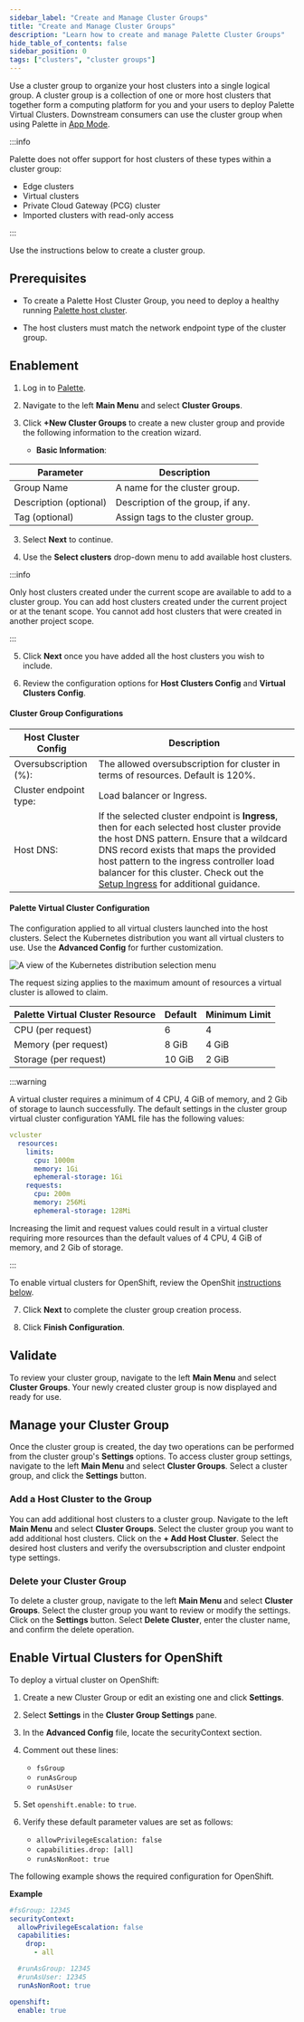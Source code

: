 ```yaml
---
sidebar_label: "Create and Manage Cluster Groups"
title: "Create and Manage Cluster Groups"
description: "Learn how to create and manage Palette Cluster Groups"
hide_table_of_contents: false
sidebar_position: 0
tags: ["clusters", "cluster groups"]
---
```


Use a cluster group to organize your host clusters into a single logical group. A cluster group is a collection of one or more host clusters that together form a computing platform for you and your users to deploy Palette Virtual Clusters. Downstream consumers can use the cluster group when using Palette in [App Mode](../../introduction/palette-modes.md#what-is-app-mode).

:::info

Palette does not offer support for host clusters of these types within a cluster group:

- Edge clusters
- Virtual clusters
- Private Cloud Gateway (PCG) cluster
- Imported clusters with read-only access

:::

Use the instructions below to create a cluster group.

## Prerequisites

- To create a Palette Host Cluster Group, you need to deploy a healthy running [Palette host cluster](../clusters.md).

- The host clusters must match the network endpoint type of the cluster group.

## Enablement

1. Log in to [Palette](https://console.spectrocloud.com).

2. Navigate to the left **Main Menu** and select **Cluster Groups**.

3. Click **+New Cluster Groups** to create a new cluster group and provide the following information to the creation wizard.

   - **Basic Information**:

| Parameter              | Description                       |
| ---------------------- | --------------------------------- |
| Group Name             | A name for the cluster group.     |
| Description (optional) | Description of the group, if any. |
| Tag (optional)         | Assign tags to the cluster group. |

3. Select **Next** to continue.

4. Use the **Select clusters** drop-down menu to add available host clusters.

:::info

Only host clusters created under the current scope are available to add to a cluster group. You can add host clusters created under the current project or at the tenant scope. You cannot add host clusters that were created in another project scope.

:::

5. Click **Next** once you have added all the host clusters you wish to include.

6. Review the configuration options for **Host Clusters Config** and **Virtual Clusters Config**.

#### Cluster Group Configurations

| **Host Cluster Config** | **Description**                                                                                                                                                                                                                                                                                                                            |
| ----------------------- | ------------------------------------------------------------------------------------------------------------------------------------------------------------------------------------------------------------------------------------------------------------------------------------------------------------------------------------------ |
| Oversubscription (%):   | The allowed oversubscription for cluster in terms of resources. Default is 120%.                                                                                                                                                                                                                                                           |
| Cluster endpoint type:  | Load balancer or Ingress.                                                                                                                                                                                                                                                                                                                  |
| Host DNS:               | If the selected cluster endpoint is **Ingress**, then for each selected host cluster provide the host DNS pattern. Ensure that a wildcard DNS record exists that maps the provided host pattern to the ingress controller load balancer for this cluster. Check out the [Setup Ingress](ingress-cluster-group.md) for additional guidance. |

#### Palette Virtual Cluster Configuration

The configuration applied to all virtual clusters launched into the host clusters. Select the Kubernetes distribution you want all virtual clusters to use. Use the **Advanced Config** for further customization.

![A view of the Kubernetes distribution selection menu](/clusters_cluster-groups_create-cluster-group_virtual-cluster-distro.png)

The request sizing applies to the maximum amount of resources a virtual cluster is allowed to claim.

| **Palette Virtual Cluster Resource** | **Default** | **Minimum Limit** |
| ------------------------------------ | ----------- | ----------------- |
| CPU (per request)                    | 6           | 4                 |
| Memory (per request)                 | 8 GiB       | 4 GiB             |
| Storage (per request)                | 10 GiB      | 2 GiB             |

:::warning

A virtual cluster requires a minimum of 4 CPU, 4 GiB of memory, and 2 Gib of storage to launch successfully. The default settings in the cluster group virtual cluster configuration YAML file has the following values:

```yaml
vcluster
  resources:
    limits:
      cpu: 1000m
      memory: 1Gi
      ephemeral-storage: 1Gi
    requests:
      cpu: 200m
      memory: 256Mi
      ephemeral-storage: 128Mi
```

Increasing the limit and request values could result in a virtual cluster requiring more resources than the default values of 4 CPU, 4 GiB of memory, and 2 Gib of storage.

:::

To enable virtual clusters for OpenShift, review the OpenShit [instructions below](#enable-virtual-cluster-for-openshift).

7. Click **Next** to complete the cluster group creation process.

8. Click **Finish Configuration**.

## Validate

To review your cluster group, navigate to the left **Main Menu** and select **Cluster Groups**. Your newly created cluster group is now displayed and ready for use.

## Manage your Cluster Group

Once the cluster group is created, the day two operations can be performed from the cluster group's **Settings** options. To access cluster group settings, navigate to the left **Main Menu** and select **Cluster Groups**. Select a cluster group, and click the **Settings** button.

### Add a Host Cluster to the Group

You can add additional host clusters to a cluster group. Navigate to the left **Main Menu** and select **Cluster Groups**. Select the cluster group you want to add additional host clusters. Click on the **+ Add Host Cluster**. Select the desired host clusters and verify the oversubscription and cluster endpoint type settings.

### Delete your Cluster Group

To delete a cluster group, navigate to the left **Main Menu** and select **Cluster Groups**. Select the cluster group you want to review or modify the settings. Click on the **Settings** button. Select **Delete Cluster**, enter the cluster name, and confirm the delete operation.

## Enable Virtual Clusters for OpenShift

To deploy a virtual cluster on OpenShift:

1. Create a new Cluster Group or edit an existing one and click **Settings**.

2. Select **Settings** in the **Cluster Group Settings** pane.

3. In the **Advanced Config** file, locate the securityContext section.

4. Comment out these lines:

   - `fsGroup`
   - `runAsGroup`
   - `runAsUser`

5. Set `openshift.enable:` to `true`.

6. Verify these default parameter values are set as follows:

   - `allowPrivilegeEscalation: false`
   - `capabilities.drop: [all]`
   - `runAsNonRoot: true`

The following example shows the required configuration for OpenShift.

**Example**

```yaml
#fsGroup: 12345
securityContext:
  allowPrivilegeEscalation: false
  capabilities:
    drop:
      - all

  #runAsGroup: 12345
  #runAsUser: 12345
  runAsNonRoot: true

openshift:
  enable: true
```
